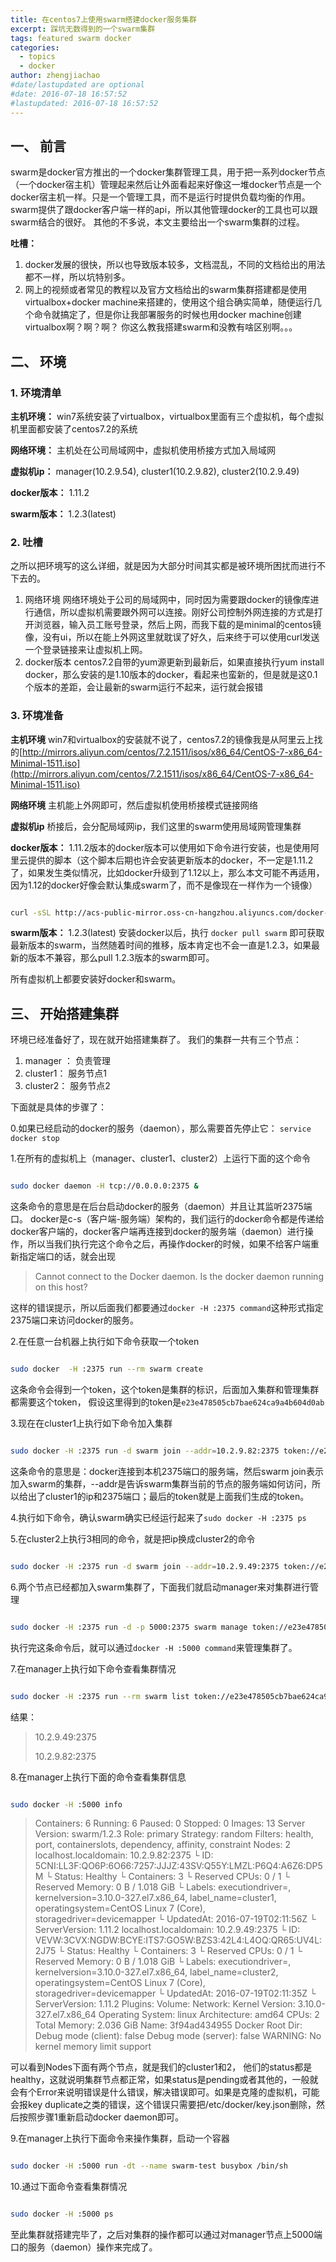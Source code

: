 ```yaml
---
title: 在centos7上使用swarm搭建docker服务集群
excerpt: 踩坑无数得到的一个swarm集群
tags: featured swarm docker
categories:
  - topics
  - docker
author: zhengjiachao
#date/lastupdated are optional
#date: 2016-07-18 16:57:52
#lastupdated: 2016-07-18 16:57:52
---
```


## 一、 前言 ##

swarm是docker官方推出的一个docker集群管理工具，用于把一系列docker节点（一个docker宿主机）管理起来然后让外面看起来好像这一堆docker节点是一个docker宿主机一样。只是一个管理工具，而不是运行时提供负载均衡的作用。
swarm提供了跟docker客户端一样的api，所以其他管理docker的工具也可以跟swarm结合的很好。
其他的不多说，本文主要给出一个swarm集群的过程。

**吐槽：**

1. docker发展的很快，所以也导致版本较多，文档混乱，不同的文档给出的用法都不一样，所以坑特别多。
2. 网上的视频或者常见的教程以及官方文档给出的swarm集群搭建都是使用virtualbox+docker machine来搭建的，使用这个组合确实简单，随便运行几个命令就搞定了，但是你让我部署服务的时候也用docker machine创建virtualbox啊？啊？啊？ 你这么教我搭建swarm和没教有啥区别啊。。。


## 二、 环境 ##

### 1. 环境清单 ###

**主机环境：**
win7系统安装了virtualbox，virtualbox里面有三个虚拟机，每个虚拟机里面都安装了centos7.2的系统

**网络环境：**
主机处在公司局域网中，虚拟机使用桥接方式加入局域网

**虚拟机ip：**
manager(10.2.9.54),
cluster1(10.2.9.82), 
cluster2(10.2.9.49)

**docker版本：**
1.11.2

**swarm版本：**
1.2.3(latest)

### 2. 吐槽 ###

之所以把环境写的这么详细，就是因为大部分时间其实都是被环境所困扰而进行不下去的。

1. 网络环境
   网络环境处于公司的局域网中，同时因为需要跟docker的镜像库进行通信，所以虚拟机需要跟外网可以连接。刚好公司控制外网连接的方式是打开浏览器，输入员工账号登录，然后上网，而我下载的是minimal的centos镜像，没有ui，所以在能上外网这里就耽误了好久，后来终于可以使用curl发送一个登录链接来让虚拟机上网。
2. docker版本
   centos7.2自带的yum源更新到最新后，如果直接执行yum install docker，那么安装的是1.10版本的docker，看起来也蛮新的，但是就是这0.1个版本的差距，会让最新的swarm运行不起来，运行就会报错


### 3. 环境准备 ###

**主机环境**
win7和virtualbox的安装就不说了，centos7.2的镜像我是从阿里云上找的[http://mirrors.aliyun.com/centos/7.2.1511/isos/x86_64/CentOS-7-x86_64-Minimal-1511.iso](http://mirrors.aliyun.com/centos/7.2.1511/isos/x86_64/CentOS-7-x86_64-Minimal-1511.iso)

**网络环境**
主机能上外网即可，然后虚拟机使用桥接模式链接网络

**虚拟机ip**
桥接后，会分配局域网ip，我们这里的swarm使用局域网管理集群

**docker版本：**
1.11.2版本的docker版本可以使用如下命令进行安装，也是使用阿里云提供的脚本（这个脚本后期也许会安装更新版本的docker，不一定是1.11.2了，如果发生类似情况，比如docker升级到了1.12以上，那么本文可能不再适用，因为1.12的docker好像会默认集成swarm了，而不是像现在一样作为一个镜像）

```bash

curl -sSL http://acs-public-mirror.oss-cn-hangzhou.aliyuncs.com/docker-engine/internet | sh -

```

**swarm版本：**
1.2.3(latest)
安装docker以后，执行 `docker pull swarm` 即可获取最新版本的swarm，当然随着时间的推移，版本肯定也不会一直是1.2.3，如果最新的版本不兼容，那么pull 1.2.3版本的swarm即可。

所有虚拟机上都要安装好docker和swarm。

## 三、 开始搭建集群 ##

环境已经准备好了，现在就开始搭建集群了。
我们的集群一共有三个节点：

1. manager ： 负责管理
2. cluster1： 服务节点1
3. cluster2： 服务节点2

下面就是具体的步骤了：

0.如果已经启动的docker的服务（daemon），那么需要首先停止它： `service docker stop`

1.在所有的虚拟机上（manager、cluster1、cluster2）上运行下面的这个命令

```bash

sudo docker daemon -H tcp://0.0.0.0:2375 &

```

这条命令的意思是在后台启动docker的服务（daemon）并且让其监听2375端口。
docker是c-s（客户端-服务端）架构的，我们运行的docker命令都是传递给docker客户端的，docker客户端再连接到docker的服务端（daemon）进行操作，所以当我们执行完这个命令之后，再操作docker的时候，如果不给客户端重新指定端口的话，就会出现

> Cannot connect to the Docker daemon. Is the docker daemon running on this host?

这样的错误提示，所以后面我们都要通过`docker -H :2375 command`这种形式指定2375端口来访问docker的服务。

2.在任意一台机器上执行如下命令获取一个token

```bash

sudo docker  -H :2375 run --rm swarm create

```

这条命令会得到一个token，这个token是集群的标识，后面加入集群和管理集群都需要这个token， 假设这里得到的token是`e23e478505cb7bae624ca9a4b604d0ab`

3.现在在cluster1上执行如下命令加入集群

```bash

sudo docker -H :2375 run -d swarm join --addr=10.2.9.82:2375 token://e23e478505cb7bae624ca9a4b604d0ab

```

这条命令的意思是：docker连接到本机2375端口的服务端，然后swarm join表示加入swarm的集群，--addr是告诉swarm集群当前的节点的服务端如何访问，所以给出了cluster1的ip和2375端口；最后的token就是上面我们生成的token。

4.执行如下命令，确认swarm确实已经运行起来了`sudo docker -H :2375 ps`

5.在cluster2上执行3相同的命令，就是把ip换成cluster2的命令

```bash

sudo docker -H :2375 run -d swarm join --addr=10.2.9.49:2375 token://e23e478505cb7bae624ca9a4b604d0ab

```

6.两个节点已经都加入swarm集群了，下面我们就启动manager来对集群进行管理

```bash

sudo docker -H :2375 run -d -p 5000:2375 swarm manage token://e23e478505cb7bae624ca9a4b604d0ab

```
执行完这条命令后，就可以通过`docker -H :5000 command`来管理集群了。

7.在manager上执行如下命令查看集群情况

```bash

sudo docker -H :2375 run --rm swarm list token://e23e478505cb7bae624ca9a4b604d0ab

```

结果：

> 10.2.9.49:2375
> 
> 10.2.9.82:2375

8.在manager上执行下面的命令查看集群信息

```bash

sudo docker -H :5000 info

```

> Containers: 6
 Running: 6
 Paused: 0
 Stopped: 0
Images: 13
Server Version: swarm/1.2.3
Role: primary
Strategy: random
Filters: health, port, containerslots, dependency, affinity, constraint
Nodes: 2
 localhost.localdomain: 10.2.9.82:2375
  └ ID: 5CNI:LL3F:QO6P:6O66:7257:JJJZ:43SV:Q55Y:LMZL:P6Q4:A6Z6:DP5M
  └ Status: Healthy
  └ Containers: 3
  └ Reserved CPUs: 0 / 1
  └ Reserved Memory: 0 B / 1.018 GiB
  └ Labels: executiondriver=, kernelversion=3.10.0-327.el7.x86_64, label_name=cluster1, operatingsystem=CentOS Linux 7 (Core), storagedriver=devicemapper
  └ UpdatedAt: 2016-07-19T02:11:56Z
  └ ServerVersion: 1.11.2
 localhost.localdomain: 10.2.9.49:2375
  └ ID: VEVW:3CVX:NGDW:BCYE:ITS7:GO5W:BZS3:42L4:L4OQ:QR65:UV4L:2J75
  └ Status: Healthy
  └ Containers: 3
  └ Reserved CPUs: 0 / 1
  └ Reserved Memory: 0 B / 1.018 GiB
  └ Labels: executiondriver=, kernelversion=3.10.0-327.el7.x86_64, label_name=cluster2, operatingsystem=CentOS Linux 7 (Core), storagedriver=devicemapper
  └ UpdatedAt: 2016-07-19T02:11:35Z
  └ ServerVersion: 1.11.2
Plugins: 
 Volume: 
 Network: 
Kernel Version: 3.10.0-327.el7.x86_64
Operating System: linux
Architecture: amd64
CPUs: 2
Total Memory: 2.036 GiB
Name: 3f94ad434955
Docker Root Dir: 
Debug mode (client): false
Debug mode (server): false
WARNING: No kernel memory limit support
>  

可以看到Nodes下面有两个节点，就是我们的cluster1和2， 他们的status都是healthy，这就说明集群节点都正常，如果status是pending或者其他的，一般就会有个Error来说明错误是什么错误，解决错误即可。如果是克隆的虚拟机，可能会报key duplicate之类的错误，这个错误只需要把/etc/docker/key.json删除，然后按照步骤1重新启动docker daemon即可。

9.在manager上执行下面命令来操作集群，启动一个容器

```bash

sudo docker -H :5000 run -dt --name swarm-test busybox /bin/sh

```

10.通过下面命令查看集群情况

```bash

sudo docker -H :5000 ps

```

至此集群就搭建完毕了，之后对集群的操作都可以通过对manager节点上5000端口的服务（daemon）操作来完成了。


